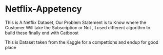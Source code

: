 # Netflix-Appetency
This is A Netflix Dataset, Our Problem Statement is to Know where the Customer Will take the Subscription or Not , I used different algorithm to build these finally end with Catboost


This is Dataset taken from the Kaggle for a compettions and endup for good place

